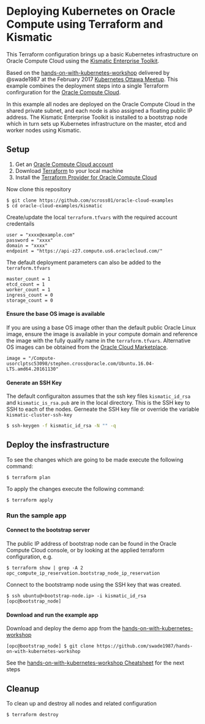 Deploying Kubernetes on Oracle Compute using Terraform and Kismatic
===================================================================

This Terraform configuration brings up a basic Kubernetes infrastructure on Oracle Compute Cloud using the [Kismatic Enterprise Toolkit](https://github.com/Apprenda/Kismatic).

Based on the [hands-on-with-kubernetes-workshop](https://github.com/swade1987/hands-on-with-kubernetes-workshop) delivered by @swade1987 at the February 2017 [Kubernetes Ottawa Meetup](https://www.meetup.com/Kubernetes-Ottawa/events/236992039/). This example combines the deployment steps into a single Terraform confirguration for the [Oracle Compute Cloud](http://cloud.oracle.com/).

In this example all nodes are deployed on the Oracle Compute Cloud in the shared private subnet, and each node is also assigned a floating public IP address. The Kismatic Enterprise Toolkit is installed to a bootstrap node which in turn sets up Kubernetes infrastructure on the master, etcd and worker nodes using Kismatic.

Setup
-----

1.	Get an [Oracle Compute Cloud account](https://cloud.oracle.com/tryit)
2.	Download [Terraform](http://terraform.io) to your local machine
3.	Install the [Terraform Provider for Oracle Compute Cloud](https://github.com/oracle/terraform-provider-compute)

Now clone this repository

```
$ git clone https://github.com/scross01/oracle-cloud-examples
$ cd oracle-cloud-examples/kismatic
```

Create/update the local `terraform.tfvars` with the required account credentails

```
user = "xxxx@example.com"
password = "xxxx"
domain = "xxxx"
endpoint = "https://api-z27.compute.us6.oraclecloud.com/"
```

The default deployment parameters can also be added to the `terraform.tfvars`

```
master_count = 1
etcd_count = 1
worker_count = 1
ingress_count = 0
storage_count = 0
```

#### Ensure the base OS image is available

If you are using a base OS image other than the default public Oracle Linux image, ensure the image is available in your compute domain and reference the image with the fully qualify name in the `terraform.tfvars`. Alternative OS images can be obtained from the [Oracle Cloud Marketplace](https://cloud.oracle.com/marketplace/product/compute).

```
image = "/Compute-usorclptsc53098/stephen.cross@oracle.com/Ubuntu.16.04-LTS.amd64.20161130"
```

#### Generate an SSH Key

The default configuraiton assumes that the ssh key files `kismatic_id_rsa` and `kismatic_is_rsa.pub` are in the local directory. This is the SSH key to SSH to each of the nodes. Gerneate the SSH key file or override the variable `kismatic-cluster-ssh-key`

```sh
$ ssh-keygen -f kismatic_id_rsa -N "" -q
```

Deploy the insfrastructure
--------------------------

To see the changes which are going to be made execute the following command:

```
$ terraform plan
```

To apply the changes execute the following command:

```
$ terraform apply
```

### Run the sample app

#### Connect to the bootstrap server

The public IP address of bootstrap node can be found in the Oracle Compute Cloud console, or by looking at the applied terraform configuration, e.g.

```
$ terraform show | grep -A 2 opc_compute_ip_reservation.bootstrap_node_ip_reservation
```

Connect to the bootstramp node using the SSH key that was created.

```
$ ssh ubuntu@<bootstrap-node.ip> -i kismatic_id_rsa
[opc@bootstrap_node]
```

#### Download and run the example app

Download and deploy the demo app from the [hands-on-with-kubernetes-workshop](https://github.com/swade1987/hands-on-with-kubernetes-workshop)

```
[opc@bootstrap_node] $ git clone https://github.com/swade1987/hands-on-with-kubernetes-workshop
```

See the [hands-on-with-kubernetes-workshop Cheatsheet](https://github.com/swade1987/hands-on-with-kubernetes-workshop/blob/master/cheatsheet.md) for the next steps

Cleanup
-------

To clean up and destroy all nodes and related configuration

```
$ terraform destroy
```

